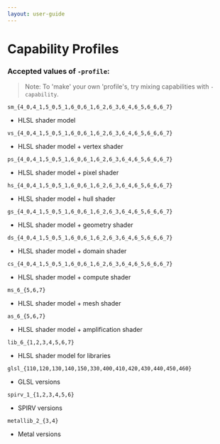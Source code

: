 ```yaml
---
layout: user-guide
---
```


Capability Profiles
============================

### Accepted values of `-profile`:

> Note: To 'make' your own 'profile's, try mixing capabilities with `-capability`.

`sm_{4_0,4_1,5_0,5_1,6_0,6_1,6_2,6_3,6_4,6_5,6_6,6_7}`
* HLSL shader model

`vs_{4_0,4_1,5_0,5_1,6_0,6_1,6_2,6_3,6_4,6_5,6_6,6_7}`
* HLSL shader model + vertex shader

`ps_{4_0,4_1,5_0,5_1,6_0,6_1,6_2,6_3,6_4,6_5,6_6,6_7}`
* HLSL shader model + pixel shader

`hs_{4_0,4_1,5_0,5_1,6_0,6_1,6_2,6_3,6_4,6_5,6_6,6_7}`
* HLSL shader model + hull shader

`gs_{4_0,4_1,5_0,5_1,6_0,6_1,6_2,6_3,6_4,6_5,6_6,6_7}`
* HLSL shader model + geometry shader

`ds_{4_0,4_1,5_0,5_1,6_0,6_1,6_2,6_3,6_4,6_5,6_6,6_7}`
* HLSL shader model + domain shader

`cs_{4_0,4_1,5_0,5_1,6_0,6_1,6_2,6_3,6_4,6_5,6_6,6_7}`
* HLSL shader model + compute shader

`ms_6_{5,6,7}`
* HLSL shader model + mesh shader

`as_6_{5,6,7}`
* HLSL shader model + amplification shader

`lib_6_{1,2,3,4,5,6,7}`
* HLSL shader model for libraries

`glsl_{110,120,130,140,150,330,400,410,420,430,440,450,460}`
* GLSL versions

`spirv_1_{1,2,3,4,5,6}`
* SPIRV versions

`metallib_2_{3,4}`
* Metal versions
